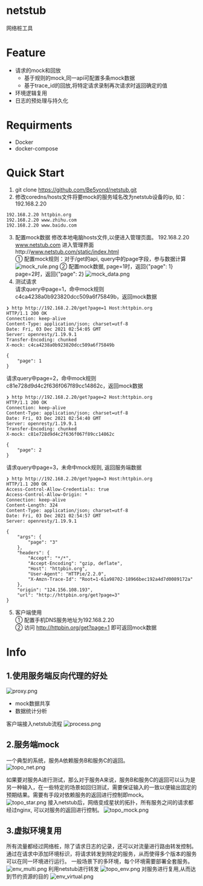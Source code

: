 # netstub
网络桩工具

# Feature
- 请求的mock和回放
  - 基于规则的mock,同一api可配置多条mock数据
  - 基于trace_id的回放,将特定请求录制再次请求时返回确定的值
- 环境逻辑复用
- 日志的预处理与持久化

# Requirments
- Docker
- docker-compose

# Quick Start
1. git clone https://github.com/Be5yond/netstub.git   
2. 修改coredns/hosts文件将要mock的服务域名改为netstub设备的ip, 如：192.168.2.20
```
192.168.2.20 httpbin.org
192.168.2.20 www.zhihu.com
192.168.2.20 www.baidu.com
```
3. 配置mock数据
修改本地电脑hosts文件,以便进入管理页面。
192.168.2.20 www.netstub.com
进入管理界面http://www.netstub.com/static/index.html    
①  配置mock规则：对于/get的api, query中的page字段，参与数据计算   
![mock_rule.png](https://raw.githubusercontent.com/Be5yond/netstub/main/imgs/config_rule.png)
② 配置mock数据, page=1时，返回{"page": 1}   
   page=2时，返回{"page": 2}
![mock_data.png](https://raw.githubusercontent.com/Be5yond/netstub/main/imgs/config_data.png)
4. 测试请求   
请求query中page=1，命中mock规则c4ca4238a0b923820dcc509a6f75849b，返回mock数据
```
❯ http http://192.168.2.20/get?page=1 Host:httpbin.org
HTTP/1.1 200 OK
Connection: keep-alive
Content-Type: application/json; charset=utf-8
Date: Fri, 03 Dec 2021 02:54:05 GMT
Server: openresty/1.19.9.1
Transfer-Encoding: chunked
X-mock: c4ca4238a0b923820dcc509a6f75849b

{
    "page": 1
}
```
请求query中page=2，命中mock规则c81e728d9d4c2f636f067f89cc14862c，返回mock数据
```
❯ http http://192.168.2.20/get?page=2 Host:httpbin.org
HTTP/1.1 200 OK
Connection: keep-alive
Content-Type: application/json; charset=utf-8
Date: Fri, 03 Dec 2021 02:54:40 GMT
Server: openresty/1.19.9.1
Transfer-Encoding: chunked
X-mock: c81e728d9d4c2f636f067f89cc14862c

{
    "page": 2
}
```
请求query中page=3，未命中mock规则, 返回服务端数据
```
❯ http http://192.168.2.20/get?page=3 Host:httpbin.org
HTTP/1.1 200 OK
Access-Control-Allow-Credentials: true
Access-Control-Allow-Origin: *
Connection: keep-alive
Content-Length: 324
Content-Type: application/json; charset=utf-8
Date: Fri, 03 Dec 2021 02:54:57 GMT
Server: openresty/1.19.9.1

{
    "args": {
        "page": "3"
    },
    "headers": {
        "Accept": "*/*",
        "Accept-Encoding": "gzip, deflate",
        "Host": "httpbin.org",
        "User-Agent": "HTTPie/2.2.0",
        "X-Amzn-Trace-Id": "Root=1-61a98702-18966bec192a4d7d0089172a"
    },
    "origin": "124.156.108.193",
    "url": "http://httpbin.org/get?page=3"
}
```
5. 客户端使用   
① 配置手机DNS服务地址为192.168.2.20   
② 访问 http://httpbin.org/get?page=1 即可返回mock数据


# Info
## 1.使用服务端反向代理的好处
![proxy.png](https://raw.githubusercontent.com/Be5yond/netstub/main/imgs/proxy.png)
- mock数据共享
- 数据统计分析   
   
客户端接入netstub流程
![process.png](https://raw.githubusercontent.com/Be5yond/netstub/main/imgs/process.png)

## 2.服务端mock
一个典型的系统，服务A依赖服务B和服务C的返回。   
![topo_net.png](https://raw.githubusercontent.com/Be5yond/netstub/main/imgs/topo_net.png)

如果要对服务A进行测试，那么对于服务A来说，服务B和服务C的返回可以认为是另一种输入，在一些特定的场景如回归测试，需要保证输入的一致以便输出固定的预期结果。需要有手段对依赖服务的返回进行控制即mock。   
![topo_star.png](https://raw.githubusercontent.com/Be5yond/netstub/main/imgs/topo_star.png)
接入netstub后，网络变成星状的拓扑，所有服务之间的请求都经过nginx, 可以对服务的返回进行控制。
![topo_mock.png](https://raw.githubusercontent.com/Be5yond/netstub/main/imgs/topo_mock.png)

## 3.虚拟环境复用
所有流量都经过网络桩，除了请求日志的记录，还可以对流量进行路由转发控制。
通过在请求中添加环境标识，将请求转发到特定的服务，从而使得多个版本的服务可以在同一环境进行运行。
一般场景下的多环境，每个环境需要部署全套服务。
![env_multi.png](https://raw.githubusercontent.com/Be5yond/netstub/main/imgs/env_multi.png)
利用netstub进行转发
![topo_env.png](https://raw.githubusercontent.com/Be5yond/netstub/main/imgs/topo_env.png)
对服务进行复用,从而达到节约资源的目的
![env_virtual.png](https://raw.githubusercontent.com/Be5yond/netstub/main/imgs/env_virtual.png)


